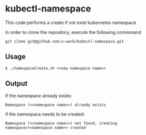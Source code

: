 # kubectl-namespace

This code performs a create if not exist kubernetes namespace

In order to clone the repository, execute the following commmand
```shell script
git clone git@github.com:n-warb/kubectl-namespace.git
```

## Usage
```shell script
$ ./namespaceCreate.sh <<new namespace name>>
```

## Output
If the namespace already exists:
```shell script
Namespace (<<namespace name>>) already exists
```

if the namespace needs to be created:
```shell script
Namespace (<<namespace name>>) not found, creating
namespace/<<namespace name>> created
```